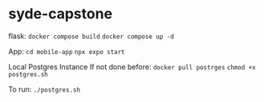 # syde-capstone

flask:
```docker compose build```
```docker compose up -d```

App:
``` cd mobile-app ```
```npx expo start```

Local Postgres Instance
If not done before:
```docker pull postrges```
```chmod +x postgres.sh```

To run:
```./postgres.sh```